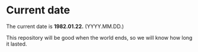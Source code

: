 # Current date

The current date is **1982.01.22.** (YYYY.MM.DD.)

This repository will be good when the world ends, so we will know how long it lasted.